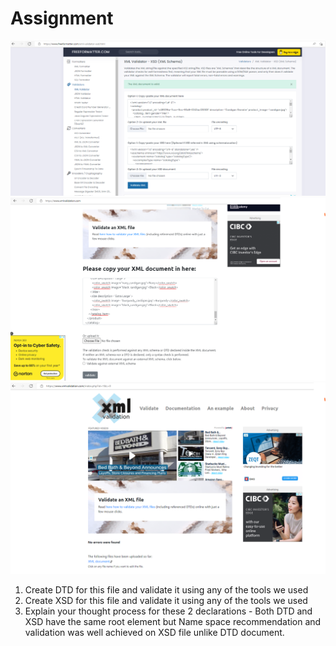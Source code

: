 # Assignment

![image info](../Screenshot%20xsd%20Validation.png)
![image info](..//Screenshot%20DTD%20%26%20XML%20Validation1.png)
![image info](../Screenshot%20DTD%20%26%20XML%20Validation2.png)

1. Create DTD for this file and validate it using any of the tools we used
2. Create XSD for this file and validate it using any of the tools we used
3. Explain your thought process for these 2 declarations - Both DTD and XSD have the same root element but  Name space  recommendation and validation was well achieved on XSD file unlike DTD document.
